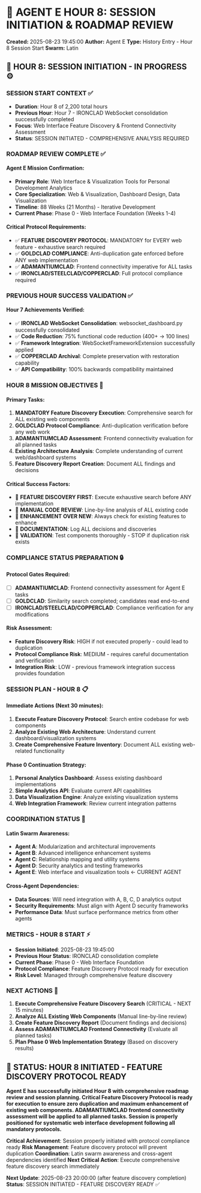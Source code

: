 # 🚀 AGENT E HOUR 8: SESSION INITIATION & ROADMAP REVIEW
**Created:** 2025-08-23 19:45:00
**Author:** Agent E
**Type:** History Entry - Hour 8 Session Start
**Swarm:** Latin

## 🎯 HOUR 8: SESSION INITIATION - IN PROGRESS ⚙️

### SESSION START CONTEXT ✅
- **Duration**: Hour 8 of 2,200 total hours
- **Previous Hour**: Hour 7 - IRONCLAD WebSocket consolidation successfully completed
- **Focus**: Web Interface Feature Discovery & Frontend Connectivity Assessment
- **Status**: SESSION INITIATED - COMPREHENSIVE ANALYSIS REQUIRED

### ROADMAP REVIEW COMPLETE ✅

#### Agent E Mission Confirmation:
- **Primary Role**: Web Interface & Visualization Tools for Personal Development Analytics
- **Core Specialization**: Web & Visualization, Dashboard Design, Data Visualization
- **Timeline**: 88 Weeks (21 Months) - Iterative Development
- **Current Phase**: Phase 0 - Web Interface Foundation (Weeks 1-4)

#### Critical Protocol Requirements:
- ✅ **FEATURE DISCOVERY PROTOCOL**: MANDATORY for EVERY web feature - exhaustive search required
- ✅ **GOLDCLAD COMPLIANCE**: Anti-duplication gate enforced before ANY web implementation
- ✅ **ADAMANTIUMCLAD**: Frontend connectivity imperative for ALL tasks
- ✅ **IRONCLAD/STEELCLAD/COPPERCLAD**: Full protocol compliance required

### PREVIOUS HOUR SUCCESS VALIDATION ✅

#### Hour 7 Achievements Verified:
- ✅ **IRONCLAD WebSocket Consolidation**: websocket_dashboard.py successfully consolidated
- ✅ **Code Reduction**: 75% functional code reduction (400+ → 100 lines)
- ✅ **Framework Integration**: WebSocketFrameworkExtension successfully applied
- ✅ **COPPERCLAD Archival**: Complete preservation with restoration capability
- ✅ **API Compatibility**: 100% backwards compatibility maintained

### HOUR 8 MISSION OBJECTIVES 🎯

#### Primary Tasks:
1. **MANDATORY Feature Discovery Execution**: Comprehensive search for ALL existing web components
2. **GOLDCLAD Protocol Compliance**: Anti-duplication verification before any web work
3. **ADAMANTIUMCLAD Assessment**: Frontend connectivity evaluation for all planned tasks
4. **Existing Architecture Analysis**: Complete understanding of current web/dashboard systems
5. **Feature Discovery Report Creation**: Document ALL findings and decisions

#### Critical Success Factors:
- 🚨 **FEATURE DISCOVERY FIRST**: Execute exhaustive search before ANY implementation
- 🚨 **MANUAL CODE REVIEW**: Line-by-line analysis of ALL existing code
- 🚨 **ENHANCEMENT OVER NEW**: Always check for existing features to enhance
- 🚨 **DOCUMENTATION**: Log ALL decisions and discoveries
- 🚨 **VALIDATION**: Test components thoroughly - STOP if duplication risk exists

### COMPLIANCE STATUS PREPARATION 🔒

#### Protocol Gates Required:
- [ ] **ADAMANTIUMCLAD**: Frontend connectivity assessment for Agent E tasks
- [ ] **GOLDCLAD**: Similarity search completed; candidates read end-to-end
- [ ] **IRONCLAD/STEELCLAD/COPPERCLAD**: Compliance verification for any modifications

#### Risk Assessment:
- **Feature Discovery Risk**: HIGH if not executed properly - could lead to duplication
- **Protocol Compliance Risk**: MEDIUM - requires careful documentation and verification
- **Integration Risk**: LOW - previous framework integration success provides foundation

### SESSION PLAN - HOUR 8 📋

#### Immediate Actions (Next 30 minutes):
1. **Execute Feature Discovery Protocol**: Search entire codebase for web components
2. **Analyze Existing Web Architecture**: Understand current dashboard/visualization systems
3. **Create Comprehensive Feature Inventory**: Document ALL existing web-related functionality

#### Phase 0 Continuation Strategy:
1. **Personal Analytics Dashboard**: Assess existing dashboard implementations
2. **Simple Analytics API**: Evaluate current API capabilities
3. **Data Visualization Engine**: Analyze existing visualization systems
4. **Web Integration Framework**: Review current integration patterns

### COORDINATION STATUS 🤝

#### Latin Swarm Awareness:
- **Agent A**: Modularization and architectural improvements
- **Agent B**: Advanced intelligence enhancement systems
- **Agent C**: Relationship mapping and utility systems
- **Agent D**: Security analytics and testing frameworks
- **Agent E**: Web interface and visualization tools ← CURRENT AGENT

#### Cross-Agent Dependencies:
- **Data Sources**: Will need integration with A, B, C, D analytics output
- **Security Requirements**: Must align with Agent D security frameworks
- **Performance Data**: Must surface performance metrics from other agents

### METRICS - HOUR 8 START ⚡
- **Session Initiated**: 2025-08-23 19:45:00
- **Previous Hour Status**: IRONCLAD consolidation complete
- **Current Phase**: Phase 0 - Web Interface Foundation
- **Protocol Compliance**: Feature Discovery Protocol ready for execution
- **Risk Level**: Managed through comprehensive feature discovery

### NEXT ACTIONS 🚀
1. **Execute Comprehensive Feature Discovery Search** (CRITICAL - NEXT 15 minutes)
2. **Analyze ALL Existing Web Components** (Manual line-by-line review)
3. **Create Feature Discovery Report** (Document findings and decisions)
4. **Assess ADAMANTIUMCLAD Frontend Connectivity** (Evaluate all planned tasks)
5. **Plan Phase 0 Web Implementation Strategy** (Based on discovery results)

## 🎯 STATUS: HOUR 8 INITIATED - FEATURE DISCOVERY PROTOCOL READY

**Agent E has successfully initiated Hour 8 with comprehensive roadmap review and session planning. Critical Feature Discovery Protocol is ready for execution to ensure zero duplication and maximum enhancement of existing web components. ADAMANTIUMCLAD frontend connectivity assessment will be applied to all planned tasks. Session is properly positioned for systematic web interface development following all mandatory protocols.**

**Critical Achievement**: Session properly initiated with protocol compliance ready
**Risk Management**: Feature discovery protocol will prevent duplication
**Coordination**: Latin swarm awareness and cross-agent dependencies identified
**Next Critical Action**: Execute comprehensive feature discovery search immediately

**Next Update**: 2025-08-23 20:00:00 (after feature discovery completion)
**Status**: SESSION INITIATED - FEATURE DISCOVERY READY ✅